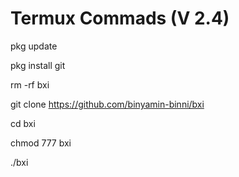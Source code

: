 # Termux Commads (V 2.4)

pkg update

pkg install git

rm -rf bxi

git clone https://github.com/binyamin-binni/bxi

cd bxi

chmod 777 bxi

./bxi
